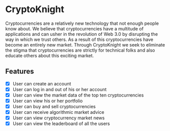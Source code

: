 # CryptoKnight

Cryptocurrencies are a relatively new technology that not enough people know about. We believe that cryptocurrencies have a multitude of applications and can usher in the revolution of Web 3.0 by disrupting the way in which we trust others. As a result of this cryptocurrencies have become an entirely new market. Through CryptoKnight we seek to eliminate the stigma that cryptocurrencies are strictly for technical folks and also educate others about this exciting market.

## Features

- [X] User can create an account
- [X] User can log in and out of his or her account
- [X] User can view the market data of the top ten cryptocurrencies
- [X] User can view his or her portfolio
- [X] User can buy and sell cryptocurrencies
- [X] User can receive algorithmic market advice
- [X] User can view cryptocurrency market news
- [X] User can view the leaderboard of all the users
